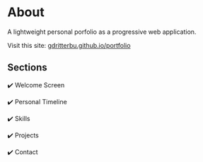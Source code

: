 # About

A lightweight personal porfolio as a progressive web application.

Visit this site: [gdritterbu.github.io/portfolio](https://gdritterbu.github.io/portfolio/)

## Sections

:heavy_check_mark: Welcome Screen

:heavy_check_mark: Personal Timeline

:heavy_check_mark: Skills

:heavy_check_mark: Projects

:heavy_check_mark: Contact
